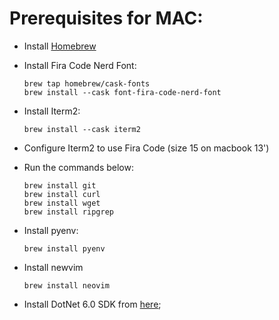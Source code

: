 # Prerequisites for MAC:

- Install [Homebrew](https://brew.sh)
- Install Fira Code Nerd Font:
  ```shell
  brew tap homebrew/cask-fonts
  brew install --cask font-fira-code-nerd-font 
  ```
- Install Iterm2:
  ```shell
  brew install --cask iterm2
  ```
- Configure Iterm2 to use Fira Code (size 15 on macbook 13')
- Run the commands below:
  ```shell
  brew install git
  brew install curl
  brew install wget
  brew install ripgrep
  ```
- Install pyenv:
  ```shell
  brew install pyenv
  ```
- Install newvim
  ```shell
  brew install neovim
  ```


- Install DotNet 6.0 SDK from [here](https://dotnet.microsoft.com/en-us/download/dotnet);
